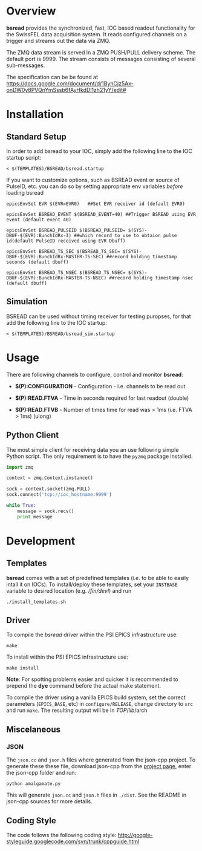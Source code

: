 # Overview
__bsread__ provides the synchronized, fast, IOC based readout functionality for the SwissFEL data acquisition system. It reads configured channels on a trigger and streams out the data via ZMQ.

The ZMQ data stream is served in a ZMQ PUSH/PULL delivery scheme. The default port is 9999. The stream consists of messages consisting of several sub-messages.

The specification can be be found at https://docs.google.com/document/d/1BynCjz5Ax-onDW0y8PVQnYmSssb6fAyHkdDl1zh21yY/edit#


# Installation

## Standard Setup
In order to add bsread to your IOC, simply add the following line to the IOC startup script: 

```
< $(TEMPLATES)/BSREAD/bsread.startup
```

If you want to customize options, such as BSREAD event or source of PulseID, etc. you can do so by setting appropriate env variables *before* loading bsread

```
epicsEnvSet EVR $(EVR=EVR0)   ##Set EVR receiver id (default EVR0)

epicsEnvSet BSREAD_EVENT $(BSREAD_EVENT=40) ##Trigger BSREAD using EVR event (default event 40)

epicsEnvSet BSREAD_PULSEID $(BSREAD_PULSEID= $(SYS)-DBUF-$(EVR):BunchIdRx-I) ##which record to use to obtaion pulse id(default PulseID received using EVR Dbuff)

epicsEnvSet BSREAD_TS_SEC $(BSREAD_TS_SEC= $(SYS)-DBUF-$(EVR):BunchIdRx-MASTER-TS-SEC) ##record holding timestamp seconds (default dbuff)

epicsEnvSet BSREAD_TS_NSEC $(BSREAD_TS_NSEC= $(SYS)-DBUF-$(EVR):BunchIdRx-MASTER-TS-NSEC) ##record holding timestamp nsec (default dbuff)
```

## Simulation

BSREAD can be used without timing receiver for testing puropses, for that add the following line to the IOC startup: 

```
< $(TEMPLATES)/BSREAD/bsread_sim.startup
```



# Usage

There are following channels to configure, control and monitor __bsread__:
  * __$(P):CONFIGURATION__ - Configuration - i.e. channels to be read out

  * __$(P):READ.FTVA__ - Time in seconds required for last readout (double)
  * __$(P):READ.FTVB__ - Number of times time for read was > 1ms (i.e. FTVA > 1ms) (ulong)

## Python Client

The most simple client for receiving data you an use following simple Python script. The only requirement is to have the `pyzmq` package installed.


```python
import zmq

context = zmq.Context.instance()

sock = context.socket(zmq.PULL)
sock.connect('tcp://ioc_hostname:9999')

while True:
    message = sock.recv()
    print message
```


# Development

## Templates
__bsread__ comes with a set of predefined templates (i.e. to be able to easily intall it on IOCs). To install/deploy these templates, set your `INSTBASE` variable to desired location (e.g. _/fin/devl_) and run

```
./install_templates.sh 
```

## Driver

To compile the _bsread_ driver within the PSI EPICS infrastructure use:

```
make
```

To install within the PSI EPICS infrastructure use:

```
make install
```

__Note__: For spotting problems easier and quicker it is recommended to prepend the __dye__ command before the actual make statement.


To compile the driver using a vanilla EPICS build system, set the correct parameters (`EPICS_BASE`, etc) in `configure/RELEASE`, change directory to `src` and run `make`. The resulting output will be in $TOP/lib/$arch 

## Miscelaneous
### JSON
The `json.cc` and `json.h` files where generated from the json-cpp project. To generate these these file, download json-cpp from the [project page](https://github.com/open-source-parsers/jsoncpp), enter the json-cpp folder and run:

```
python amalgamate.py
```

This will generate `json.cc` and `json.h` files in `./dist`. See the README in json-cpp sources for more details.
 

## Coding Style
The code follows the following coding style: http://google-styleguide.googlecode.com/svn/trunk/cppguide.html

